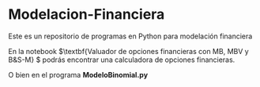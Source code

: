 # Modelacion-Financiera
Este es un repositorio de programas en Python para modelación financiera

En la notebook $\textbf{Valuador de opciones financieras con MB, MBV y B&S-M} $ podrás encontrar una calculadora de opciones financieras.

O bien en el programa $\textbf{ModeloBinomial.py}$
